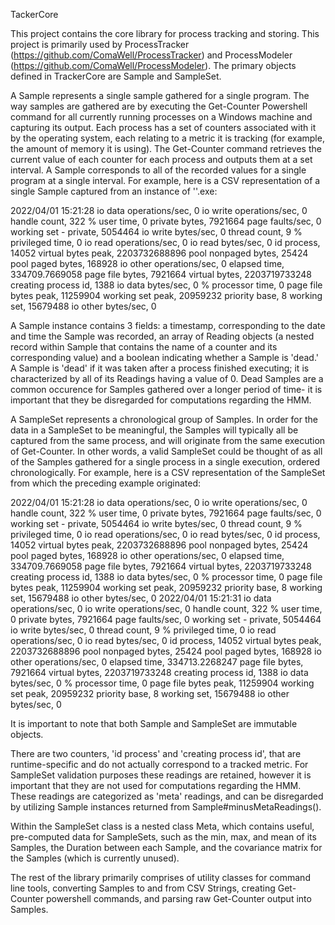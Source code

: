 TackerCore

This project contains the core library for process tracking and storing. This project is primarily used by ProcessTracker (https://github.com/ComaWell/ProcessTracker) and ProcessModeler (https://github.com/ComaWell/ProcessModeler). The primary objects defined in TrackerCore are Sample and SampleSet. 

A Sample represents a single sample gathered for a single program. The way samples are gathered are by executing the Get-Counter Powershell command for all currently running processes on a Windows machine and capturing its output. Each process has a set of counters associated with it by the operating system, each relating to a metric it is tracking (for example, the amount of memory it is using). The Get-Counter command retrieves the current value of each counter for each process and outputs them at a set interval. A Sample corresponds to all of the recorded values for a single program at a single interval. For example, here is a CSV representation of a single Sample captured from an instance of ''.exe:

2022/04/01 15:21:28
io data operations/sec, 0
io write operations/sec, 0
handle count, 322
% user time, 0
private bytes, 7921664
page faults/sec, 0
working set - private, 5054464
io write bytes/sec, 0
thread count, 9
% privileged time, 0
io read operations/sec, 0
io read bytes/sec, 0
id process, 14052
virtual bytes peak, 2203732688896
pool nonpaged bytes, 25424
pool paged bytes, 168928
io other operations/sec, 0
elapsed time, 334709.7669058
page file bytes, 7921664
virtual bytes, 2203719733248
creating process id, 1388
io data bytes/sec, 0
% processor time, 0
page file bytes peak, 11259904
working set peak, 20959232
priority base, 8
working set, 15679488
io other bytes/sec, 0

A Sample instance contains 3 fields: a timestamp, corresponding to the date and time the Sample was recorded, an array of Reading objects (a nested record within Sample that contains the name of a counter and its corresponding value) and a boolean indicating whether a Sample is 'dead.' A Sample is 'dead' if it was taken after a process finished executing; it is characterized by all of its Readings having a value of 0. Dead Samples are a common occurence for Samples gathered over a longer period of time- it is important that they be disregarded for computations regarding the HMM.

A SampleSet represents a chronological group of Samples. In order for the data in a SampleSet to be meaningful, the Samples will typically all be captured from the same process, and will originate from the same execution of Get-Counter. In other words, a valid SampleSet could be thought of as all of the Samples gathered for a single process in a single execution, ordered chronologically. For example, here is a CSV representation of the SampleSet from which the preceding example originated:

2022/04/01 15:21:28
io data operations/sec, 0
io write operations/sec, 0
handle count, 322
% user time, 0
private bytes, 7921664
page faults/sec, 0
working set - private, 5054464
io write bytes/sec, 0
thread count, 9
% privileged time, 0
io read operations/sec, 0
io read bytes/sec, 0
id process, 14052
virtual bytes peak, 2203732688896
pool nonpaged bytes, 25424
pool paged bytes, 168928
io other operations/sec, 0
elapsed time, 334709.7669058
page file bytes, 7921664
virtual bytes, 2203719733248
creating process id, 1388
io data bytes/sec, 0
% processor time, 0
page file bytes peak, 11259904
working set peak, 20959232
priority base, 8
working set, 15679488
io other bytes/sec, 0
2022/04/01 15:21:31
io data operations/sec, 0
io write operations/sec, 0
handle count, 322
% user time, 0
private bytes, 7921664
page faults/sec, 0
working set - private, 5054464
io write bytes/sec, 0
thread count, 9
% privileged time, 0
io read operations/sec, 0
io read bytes/sec, 0
id process, 14052
virtual bytes peak, 2203732688896
pool nonpaged bytes, 25424
pool paged bytes, 168928
io other operations/sec, 0
elapsed time, 334713.2268247
page file bytes, 7921664
virtual bytes, 2203719733248
creating process id, 1388
io data bytes/sec, 0
% processor time, 0
page file bytes peak, 11259904
working set peak, 20959232
priority base, 8
working set, 15679488
io other bytes/sec, 0

It is important to note that both Sample and SampleSet are immutable objects.

There are two counters, 'id process' and 'creating process id', that are runtime-specific and do not actually correspond to a tracked metric. For SampleSet validation purposes these readings are retained, however it is important that they are not used for computations regarding the HMM. These readings are categorized as 'meta' readings, and can be disregarded by utilizing Sample instances returned from Sample#minusMetaReadings().

Within the SampleSet class is a nested class Meta, which contains useful, pre-computed data for SampleSets, such as the min, max, and mean of its Samples, the Duration between each Sample, and the covariance matrix for the Samples (which is currently unused).

The rest of the library primarily comprises of utility classes for command line tools, converting Samples to and from CSV Strings, creating Get-Counter powershell commands, and parsing raw Get-Counter output into Samples.
